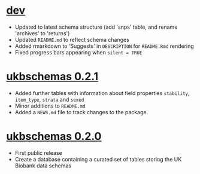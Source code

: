 # [dev](https://github.com/bjcairns/ukbschemas/tree/dev)

* Updated to latest schema structure (add 'snps' table, and rename 'archives' to 'returns')
* Updated `README.md` to reflect schema changes
* Added rmarkdown to 'Suggests' in `DESCRIPTION` for `README.Rmd` rendering
* Fixed progress bars appearing when `silent = TRUE`

# [ukbschemas 0.2.1](https://github.com/bjcairns/ukbschemas/tree/v0.2.1|)

* Added further tables with information about field properties `stability`, `item_type`, `strata` and `sexed`
* Minor additions to `README.md`
* Added a `NEWS.md` file to track changes to the package.

# [ukbschemas 0.2.0](https://github.com/bjcairns/ukbschemas/tree/v0.2.0)

* First public release
* Create a database containing a curated set of tables storing the UK Biobank data schemas